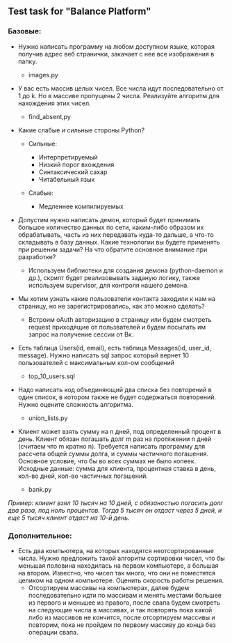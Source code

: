 ## Test task for "Balance Platform"


### Базовые:

* Нужно написать программу на любом доступном языке, которая получив адрес веб странички, закачает с нее все изображения в папку.
	- images.py

* У вас есть массив целых чисел. Все числа идут последовательно от 1 до k. Но в массиве пропущены 2 числа. Реализуйте алгоритм для нахождения этих чисел.
	- find_absent,py

* Какие слабые и сильные стороны Python?
	- Сильные:
		- Интерпретируемый
		- Низкий порог вхождения
		- Синтаксический сахар
		- Читабельный язык

	- Слабые:
		- Медленнее компилируемых

* Допустим нужно написать демон, который будет принимать большое количество данных по сети, каким-либо образом их обрабатывать, часть из них передавать куда-то дальше, а что-то складывать в базу данных. Какие технологии вы будете применять при решении задачи? На что обратите основное внимание при разработке?
	- Используем библиотеки для создания демона (python-daemon и др.), скрипт будет реализовывать заданую логику, также используем supervisor, для контроля нашего демона.

* Мы хотим узнать какие пользователи контакта заходили к нам на страницу, но не зарегистрировались, как это можно сделать?
	- Встроим oAuth авторизацию в страницу или будем смотреть request приходящие от пользвателей и будем посылать им запрос на получение сессии от Вк.

* Есть таблица Users(id, email), есть таблица Messages(id, user_id, message). Нужно написать sql запрос который вернет 10 пользователей с максимальным кол-ом сообщений
	- top_10_users.sql

* Надо написать код объединяющий два списка без повторений в один список, в котором также не будет содержаться повторений. Нужно оцените сложность алгоритма.
	- union_lists.py

* Клиент может взять сумму на n дней, под определенный процент в день. Клиент обязан погашать долг m раз на протяжении n дней (считаем что m кратно n). Требуется написать программу для рассчета общей суммы долга, и суммы частичного погашения. Основное условие, что бы во всех суммах не было копеек. Исходные данные: сумма для клиента, процентная ставка в день, кол-во дней, кол-во частичных погашений.
	- bank.py

*Пример: клиент взял 10 тысяч на 10 дней, с обязаностью погасить долг два раза, под ноль процентов. Тогда 5 тысяч он отдаст через 5 дней, и еще 5 тысяч клиент отдаст на 10-й день.*

### Дополнительное:

* Есть два компьютера, на которых находятся неотсортированные числа. Нужно предложить такой алгоритм сортировки чисел, что бы меньшая половина находилась на первом компьютере, а большая на втором. Известно, что чисел так много, что они не поместятся целиком на одном компьютере. Оценить скорость работы решения.
	- Отсортируем массивы на компьютерах, далее будем последовательно идти по массивам и менять местами большее из первого и меньшее из правого, после свапа будем смотреть на следующие числа в массивах, и так повторять пока какой либо из массивов не кончится, после отсортируем массивы и повторим, пока не пройдем по первому массиву до конца без операции свапа.

